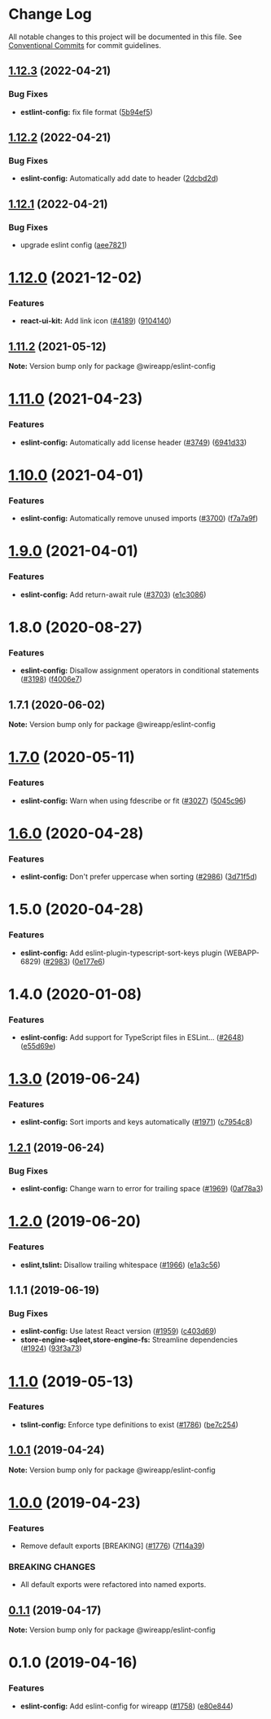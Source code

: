 # Change Log

All notable changes to this project will be documented in this file.
See [Conventional Commits](https://conventionalcommits.org) for commit guidelines.

## [1.12.3](https://github.com/wireapp/wire-web-packages/tree/main/packages/eslint-config/compare/@wireapp/eslint-config@1.12.2...@wireapp/eslint-config@1.12.3) (2022-04-21)


### Bug Fixes

* **estlint-config:** fix file format ([5b94ef5](https://github.com/wireapp/wire-web-packages/tree/main/packages/eslint-config/commit/5b94ef5011fbbe08ba3d27d7bb8f8e63d09b8bad))





## [1.12.2](https://github.com/wireapp/wire-web-packages/tree/main/packages/eslint-config/compare/@wireapp/eslint-config@1.12.1...@wireapp/eslint-config@1.12.2) (2022-04-21)


### Bug Fixes

* **eslint-config:** Automatically add date to header ([2dcbd2d](https://github.com/wireapp/wire-web-packages/tree/main/packages/eslint-config/commit/2dcbd2d2193fdadc38c47af811af7592ddb8546f))





## [1.12.1](https://github.com/wireapp/wire-web-packages/tree/main/packages/eslint-config/compare/@wireapp/eslint-config@1.12.0...@wireapp/eslint-config@1.12.1) (2022-04-21)


### Bug Fixes

* upgrade eslint config ([aee7821](https://github.com/wireapp/wire-web-packages/tree/main/packages/eslint-config/commit/aee78219d07847dc5ab8dd6dfbc1b03a8beabe86))





# [1.12.0](https://github.com/wireapp/wire-web-packages/tree/main/packages/eslint-config/compare/@wireapp/eslint-config@1.11.2...@wireapp/eslint-config@1.12.0) (2021-12-02)


### Features

* **react-ui-kit:** Add link icon ([#4189](https://github.com/wireapp/wire-web-packages/tree/main/packages/eslint-config/issues/4189)) ([9104140](https://github.com/wireapp/wire-web-packages/tree/main/packages/eslint-config/commit/9104140d7671dbcd36a3fbdbafbbb860e5a2b374))





## [1.11.2](https://github.com/wireapp/wire-web-packages/tree/main/packages/eslint-config/compare/@wireapp/eslint-config@1.11.0...@wireapp/eslint-config@1.11.2) (2021-05-12)

**Note:** Version bump only for package @wireapp/eslint-config





# [1.11.0](https://github.com/wireapp/wire-web-packages/tree/main/packages/eslint-config/compare/@wireapp/eslint-config@1.10.0...@wireapp/eslint-config@1.11.0) (2021-04-23)


### Features

* **eslint-config:** Automatically add license header ([#3749](https://github.com/wireapp/wire-web-packages/tree/main/packages/eslint-config/issues/3749)) ([6941d33](https://github.com/wireapp/wire-web-packages/tree/main/packages/eslint-config/commit/6941d33733addd98d15a4ebc584a1fddb3de54c5))





# [1.10.0](https://github.com/wireapp/wire-web-packages/tree/main/packages/eslint-config/compare/@wireapp/eslint-config@1.9.0...@wireapp/eslint-config@1.10.0) (2021-04-01)


### Features

* **eslint-config:** Automatically remove unused imports ([#3700](https://github.com/wireapp/wire-web-packages/tree/main/packages/eslint-config/issues/3700)) ([f7a7a9f](https://github.com/wireapp/wire-web-packages/tree/main/packages/eslint-config/commit/f7a7a9fce2c2f2be82db56a94e52c802241761c0))





# [1.9.0](https://github.com/wireapp/wire-web-packages/tree/main/packages/eslint-config/compare/@wireapp/eslint-config@1.8.0...@wireapp/eslint-config@1.9.0) (2021-04-01)


### Features

* **eslint-config:** Add return-await rule ([#3703](https://github.com/wireapp/wire-web-packages/tree/main/packages/eslint-config/issues/3703)) ([e1c3086](https://github.com/wireapp/wire-web-packages/tree/main/packages/eslint-config/commit/e1c3086399bdb75b3bc435ec2149aaa41d7fe6d4))





# 1.8.0 (2020-08-27)


### Features

* **eslint-config:** Disallow assignment operators in conditional statements ([#3198](https://github.com/wireapp/wire-web-packages/tree/main/packages/eslint-config/issues/3198)) ([f4006e7](https://github.com/wireapp/wire-web-packages/tree/main/packages/eslint-config/commit/f4006e72b80dc9ccf892e7170c97e074b33052d5))





## 1.7.1 (2020-06-02)

**Note:** Version bump only for package @wireapp/eslint-config





# [1.7.0](https://github.com/wireapp/wire-web-packages/tree/main/packages/eslint-config/compare/@wireapp/eslint-config@1.6.0...@wireapp/eslint-config@1.7.0) (2020-05-11)


### Features

* **eslint-config:** Warn when using fdescribe or fit ([#3027](https://github.com/wireapp/wire-web-packages/tree/main/packages/eslint-config/issues/3027)) ([5045c96](https://github.com/wireapp/wire-web-packages/tree/main/packages/eslint-config/commit/5045c968b49430d630faeb66976ab536ac15051c))





# [1.6.0](https://github.com/wireapp/wire-web-packages/tree/main/packages/eslint-config/compare/@wireapp/eslint-config@1.5.0...@wireapp/eslint-config@1.6.0) (2020-04-28)


### Features

* **eslint-config:** Don't prefer uppercase when sorting ([#2986](https://github.com/wireapp/wire-web-packages/tree/main/packages/eslint-config/issues/2986)) ([3d71f5d](https://github.com/wireapp/wire-web-packages/tree/main/packages/eslint-config/commit/3d71f5d7f65b5d79e18b75be7ea22092dbb40e3e))





# 1.5.0 (2020-04-28)


### Features

* **eslint-config:** Add eslint-plugin-typescript-sort-keys plugin (WEBAPP-6829) ([#2983](https://github.com/wireapp/wire-web-packages/tree/main/packages/eslint-config/issues/2983)) ([0e177e6](https://github.com/wireapp/wire-web-packages/tree/main/packages/eslint-config/commit/0e177e65b789e49d7187bcaffb6e375b8818d21b))





# 1.4.0 (2020-01-08)


### Features

* **eslint-config:** Add support for TypeScript files in ESLint… ([#2648](https://github.com/wireapp/wire-web-packages/tree/main/packages/eslint-config/issues/2648)) ([e55d69e](https://github.com/wireapp/wire-web-packages/tree/main/packages/eslint-config/commit/e55d69e300cff8eeb7596e6231c6e832d1219e8d))





# [1.3.0](https://github.com/wireapp/wire-web-packages/tree/main/packages/eslint-config/compare/@wireapp/eslint-config@1.2.1...@wireapp/eslint-config@1.3.0) (2019-06-24)


### Features

* **eslint-config:** Sort imports and keys automatically ([#1971](https://github.com/wireapp/wire-web-packages/tree/main/packages/eslint-config/issues/1971)) ([c7954c8](https://github.com/wireapp/wire-web-packages/tree/main/packages/eslint-config/commit/c7954c8))





## [1.2.1](https://github.com/wireapp/wire-web-packages/tree/main/packages/eslint-config/compare/@wireapp/eslint-config@1.2.0...@wireapp/eslint-config@1.2.1) (2019-06-24)


### Bug Fixes

* **eslint-config:** Change warn to error for trailing space ([#1969](https://github.com/wireapp/wire-web-packages/tree/main/packages/eslint-config/issues/1969)) ([0af78a3](https://github.com/wireapp/wire-web-packages/tree/main/packages/eslint-config/commit/0af78a3))





# [1.2.0](https://github.com/wireapp/wire-web-packages/tree/main/packages/eslint-config/compare/@wireapp/eslint-config@1.1.1...@wireapp/eslint-config@1.2.0) (2019-06-20)


### Features

* **eslint,tslint:** Disallow trailing whitespace ([#1966](https://github.com/wireapp/wire-web-packages/tree/main/packages/eslint-config/issues/1966)) ([e1a3c56](https://github.com/wireapp/wire-web-packages/tree/main/packages/eslint-config/commit/e1a3c56))





## 1.1.1 (2019-06-19)


### Bug Fixes

* **eslint-config:** Use latest React version ([#1959](https://github.com/wireapp/wire-web-packages/tree/main/packages/eslint-config/issues/1959)) ([c403d69](https://github.com/wireapp/wire-web-packages/tree/main/packages/eslint-config/commit/c403d69))
* **store-engine-sqleet,store-engine-fs:** Streamline dependencies ([#1924](https://github.com/wireapp/wire-web-packages/tree/main/packages/eslint-config/issues/1924)) ([93f3a73](https://github.com/wireapp/wire-web-packages/tree/main/packages/eslint-config/commit/93f3a73))





# [1.1.0](https://github.com/wireapp/wire-web-packages/tree/main/packages/eslint-config/compare/@wireapp/eslint-config@1.0.1...@wireapp/eslint-config@1.1.0) (2019-05-13)


### Features

* **tslint-config:** Enforce type definitions to exist ([#1786](https://github.com/wireapp/wire-web-packages/tree/main/packages/eslint-config/issues/1786)) ([be7c254](https://github.com/wireapp/wire-web-packages/tree/main/packages/eslint-config/commit/be7c254))





## [1.0.1](https://github.com/wireapp/wire-web-packages/tree/main/packages/eslint-config/compare/@wireapp/eslint-config@1.0.0...@wireapp/eslint-config@1.0.1) (2019-04-24)

**Note:** Version bump only for package @wireapp/eslint-config





# [1.0.0](https://github.com/wireapp/wire-web-packages/tree/main/packages/eslint-config/compare/@wireapp/eslint-config@0.1.1...@wireapp/eslint-config@1.0.0) (2019-04-23)


### Features

* Remove default exports [BREAKING] ([#1776](https://github.com/wireapp/wire-web-packages/tree/main/packages/eslint-config/issues/1776)) ([7f14a39](https://github.com/wireapp/wire-web-packages/tree/main/packages/eslint-config/commit/7f14a39))


### BREAKING CHANGES

* All default exports were refactored into named exports.





## [0.1.1](https://github.com/wireapp/wire-web-packages/tree/main/packages/eslint-config/compare/@wireapp/eslint-config@0.1.0...@wireapp/eslint-config@0.1.1) (2019-04-17)

**Note:** Version bump only for package @wireapp/eslint-config





# 0.1.0 (2019-04-16)


### Features

* **eslint-config:** Add eslint-config for wireapp ([#1758](https://github.com/wireapp/wire-web-packages/tree/main/packages/eslint-config/issues/1758)) ([e80e844](https://github.com/wireapp/wire-web-packages/tree/main/packages/eslint-config/commit/e80e844))
